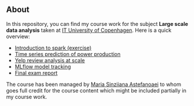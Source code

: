 ## About 
In this repository, you can find my course work for the subject **Large scale
data analysis** taken at [IT University of Copenhagen](https://www.itu.dk/). Here is a quick overview:
- [Introduction to spark (exercise)](coursework/00)
- [Time series prediction of power production](coursework/01)
- [Yelp review analysis at scale](coursework/02)
- [MLflow model tracking](coursework/03)
- [Final exam report](coursework/04)

The course has been managed by [Maria Sinziiana Astefanoaei](https://dasya.itu.dk/people/mariaastefanoaei/) to whom goes full credit for the course content which might be included partially in my course work.

